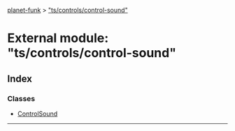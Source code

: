 [planet-funk](../README.md) > ["ts/controls/control-sound"](../modules/_ts_controls_control_sound_.md)

# External module: "ts/controls/control-sound"

## Index

### Classes

* [ControlSound](../classes/_ts_controls_control_sound_.controlsound.md)

---

